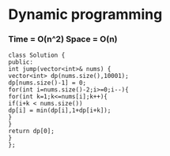 # Dynamic programming
<h3>Time = O(n^2) Space = O(n) </h3>

```
class Solution {
public:
int jump(vector<int>& nums) {
vector<int> dp(nums.size(),10001);
dp[nums.size()-1] = 0;
for(int i=nums.size()-2;i>=0;i--){
for(int k=1;k<=nums[i];k++){
if(i+k < nums.size())
dp[i] = min(dp[i],1+dp[i+k]);
}
}
return dp[0];
}
};
```
